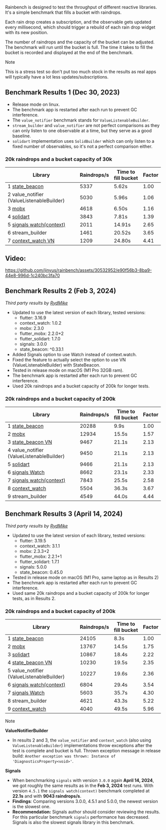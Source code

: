 Rainbench is designed to test the throughput of different reactive libraries. It's a simple benchmark that fills a bucket with raindrops.

Each rain drop creates a subscription, and the observable gets updated every millisecond,
which should trigger a rebuild of each rain drop widget with its new position.

The number of raindrops and the capacity of the bucket can be adjusted. The benchmark will run until the bucket is full. The time it takes to fill the bucket is recorded and displayed at the end of the benchmark.

> [!NOTE]  
> This is a stress test so don't put too much stock in the results as real apps will typically have a lot less updates/subscriptions.

## Benchmark Results 1 (Dec 30, 2023)

-   Release mode on linux.
-   The benchmark app is restarted after each run to prevent GC interference.
-   The `value_notifier` benchmark stands for `ValueListenableBuilder`.
-   `stream_builder` and `value_notifier` are not perfect comparisons as they can only listen to one observable at a time,  but they serve as a good baseline.
-   `solidart` implementation uses `SolidBuilder` which can only listen to a fixed number of observables, so it's not a perfect comparison either.

### 20k raindrops and a bucket capacity of 30k

| Library                                                      | Raindrops/s | Time to fill bucket | Factor |
|--------------------------------------------------------------|-------------|---------------------|--------|
| 1 [state_beacon](https://pub.dev/packages/state_beacon)      | 5337        | 5.62s               | 1.00   |
| 2 value_notifier (ValueListenableBuilder)                    | 5030        | 5.96s               | 1.06   |
| 3 [mobx](https://pub.dev/packages/flutter_mobx)              | 4618        | 6.50s               | 1.16   |
| 4 [solidart](https://pub.dev/packages/solidart)              | 3843        | 7.81s               | 1.39   |
| 5 [signals watch(context)](https://pub.dev/packages/signals) | 2011        | 14.91s              | 2.65   |
| 6 stream_builder                                             | 1461        | 20.52s              | 3.65   |
| 7 [context_watch VN](https://pub.dev/packages/context_watch) | 1209        | 24.80s              | 4.41   |

## Video:

https://github.com/jinyus/rainbench/assets/30532952/e90f56b3-8ba9-44e8-996d-1c240bc3fa70

## Benchmark Results 2 (Feb 3, 2024)
_Third party results by [RydMike](https://twitter.com/RydMike)_

- Updated to use the latest version of each library, tested versions:
  - flutter: 3.16.9
  - context_watch: 1.0.2
  - mobx: 2.3.0
  - flutter_mobx: 2.2.0+2
  - flutter_solidart: 1.7.0
  - signals: 3.0.0
  - state_beacon: ^0.33.1
- Added Signals option to use Watch instead of context.watch.
- Fixed the feature to actually select the option to use VN (ValueListenableBuilder) with StateBeacon.
- Tested in release mode on macOS (M1 Pro 32GB ram).
- The benchmark app is restarted after each run to prevent GC interference.
- Used 20k raindrops and a bucket capacity of 200k for longer tests.

### 20k raindrops and a bucket capacity of 200k

| Library                                                      | Raindrops/s | Time to fill bucket | Factor |
|--------------------------------------------------------------|-------------|---------------------|--------|
| 1 [state_beacon](https://pub.dev/packages/state_beacon)      | 20288       | 9.9s                | 1.00   |
| 2 [mobx](https://pub.dev/packages/flutter_mobx)              | 12934       | 15.5s               | 1.57   |
| 3 [state_beacon VN](https://pub.dev/packages/state_beacon)   | 9467        | 21.1s               | 2.13   |
| 4 value_notifier (ValueListenableBuilder)                    | 9450        | 21.1s               | 2.13   |
| 5 [solidart](https://pub.dev/packages/solidart)              | 9466        | 21.1s               | 2.13   |
| 6 [signals Watch](https://pub.dev/packages/signals)          | 8662        | 23.1s               | 2.33   |
| 7 [signals watch(context)](https://pub.dev/packages/signals) | 7843        | 25.5s               | 2.58   |
| 8 [context_watch](https://pub.dev/packages/context_watch)    | 5504        | 36.3s               | 3.67   |
| 9 stream_builder                                             | 4549        | 44.0s               | 4.44   |

## Benchmark Results 3 (April 14, 2024)
_Third party results by [RydMike](https://twitter.com/RydMike)_

- Updated to use the latest version of each library, tested versions:
  - flutter: 3.19.5
  - context_watch: 3.1.1
  - mobx: 2.3.3+2
  - flutter_mobx: 2.2.1+1
  - flutter_solidart: 1.7.1
  - signals: 5.0.0
  - state_beacon: 0.45.0
- Tested in release mode on macOS (M1 Pro, same laptop as in Results 2)
- The benchmark app is restarted after each run to prevent GC interference.
- Used same 20k raindrops and a bucket capacity of 200k for longer tests, as in Results 2.

### 20k raindrops and a bucket capacity of 200k

| Library                                                      | Raindrops/s | Time to fill bucket | Factor |
|--------------------------------------------------------------|-------------|---------------------|--------|
| 1 [state_beacon](https://pub.dev/packages/state_beacon)      | 24105       | 8.3s                | 1.00   |
| 2 [mobx](https://pub.dev/packages/flutter_mobx)              | 13767       | 14.5s               | 1.75   |
| 3 [solidart](https://pub.dev/packages/solidart)              | 10867       | 18.4s               | 2.22   |
| 4 [state_beacon VN](https://pub.dev/packages/state_beacon)   | 10230       | 19.5s               | 2.35   |
| 5 value_notifier (ValueListenableBuilder)                    | 10227       | 19.6s               | 2.36   |
| 6 [signals watch(context)](https://pub.dev/packages/signals) | 6804        | 29.4s               | 3.54   |
| 7 [signals Watch](https://pub.dev/packages/signals)          | 5603        | 35.7s               | 4.30   |
| 8 stream_builder                                             | 4621        | 43.3s               | 5.22   |
| 9 [context_watch](https://pub.dev/packages/context_watch)    | 4040        | 49.5s               | 5.96   |

> [!NOTE]
> 
> **ValueNotifierBuilder** 
> - In results 2 and 3, the `value_notifier` and `context_watch` (also using `ValueListenableBuilder`) implementations throw exceptions after the test is complete and bucket is full. Thrown exception message in release build: `Another exception was thrown: Instance of 'DiagnosticsProperty<void>'`. 
>
> **Signals**
> - When benchmarking `signals` with version `3.0.0` again **April 14, 2024**, we got roughly the same results as in the **Feb 3, 2024** test runs. With version `4.5.1` the `signals watch(context)` benchmark completed at **22.1s** and with **9043 raindrops/s**.
> - **Findings**: Comparing versions 3.0.0, 4.5.1 and 5.0.0, the newest version is the slowest one. 
> - **Recommendation:** Signals author should consider reviewing the results. For this particular benchmark `signals` performance has decreased. Signals is also the slowest signals library in this benchmark.
